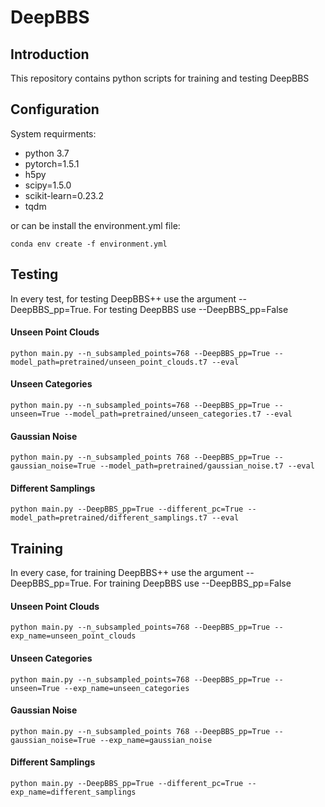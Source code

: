 # DeepBBS
## Introduction
This repository contains python scripts for training and testing DeepBBS

## Configuration
System requirments:
- python 3.7
- pytorch=1.5.1
- h5py
- scipy=1.5.0
- scikit-learn=0.23.2
- tqdm

or can be install the environment.yml file:
```shell
conda env create -f environment.yml
```
## Testing
In every test, for testing DeepBBS++ use the argument --DeepBBS_pp=True. For testing DeepBBS use --DeepBBS_pp=False
#### Unseen Point Clouds
```shell
python main.py --n_subsampled_points=768 --DeepBBS_pp=True --model_path=pretrained/unseen_point_clouds.t7 --eval
```
#### Unseen Categories
```shell
python main.py --n_subsampled_points=768 --DeepBBS_pp=True --unseen=True --model_path=pretrained/unseen_categories.t7 --eval
```
#### Gaussian Noise
```shell
python main.py --n_subsampled_points 768 --DeepBBS_pp=True --gaussian_noise=True --model_path=pretrained/gaussian_noise.t7 --eval
```
#### Different Samplings
```shell
python main.py --DeepBBS_pp=True --different_pc=True --model_path=pretrained/different_samplings.t7 --eval
```

## Training
In every case, for training DeepBBS++ use the argument --DeepBBS_pp=True. For training DeepBBS use --DeepBBS_pp=False
#### Unseen Point Clouds
```shell
python main.py --n_subsampled_points=768 --DeepBBS_pp=True --exp_name=unseen_point_clouds
```
#### Unseen Categories
```shell
python main.py --n_subsampled_points=768 --DeepBBS_pp=True --unseen=True --exp_name=unseen_categories
```
#### Gaussian Noise
```shell
python main.py --n_subsampled_points 768 --DeepBBS_pp=True --gaussian_noise=True --exp_name=gaussian_noise
```
#### Different Samplings
```shell
python main.py --DeepBBS_pp=True --different_pc=True --exp_name=different_samplings
```
